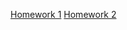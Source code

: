 [Homework 1](https://maksymbohachov85.github.io/genius-homework//Homework-1)
[Homework 2](https://maksymbohachov85.github.io/genius-homework//Homework-2)
